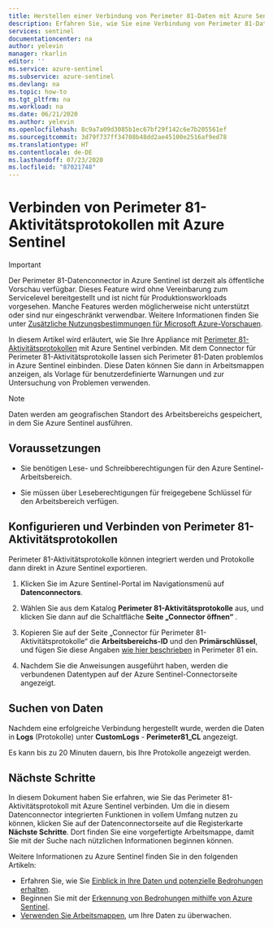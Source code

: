 ```yaml
---
title: Herstellen einer Verbindung von Perimeter 81-Daten mit Azure Sentinel | Microsoft-Dokumentation
description: Erfahren Sie, wie Sie eine Verbindung von Perimeter 81-Daten mit Azure Sentinel herstellen.
services: sentinel
documentationcenter: na
author: yelevin
manager: rkarlin
editor: ''
ms.service: azure-sentinel
ms.subservice: azure-sentinel
ms.devlang: na
ms.topic: how-to
ms.tgt_pltfrm: na
ms.workload: na
ms.date: 06/21/2020
ms.author: yelevin
ms.openlocfilehash: 8c9a7a09d3085b1ec67bf29f142c6e7b205561ef
ms.sourcegitcommit: 3d79f737ff34708b48dd2ae45100e2516af9ed78
ms.translationtype: HT
ms.contentlocale: de-DE
ms.lasthandoff: 07/23/2020
ms.locfileid: "87021748"
---
```

# <a name="connect-your-perimeter-81-activity-logs-to-azure-sentinel"></a>Verbinden von Perimeter 81-Aktivitätsprotokollen mit Azure Sentinel

> [!IMPORTANT]
> Der Perimeter 81-Datenconnector in Azure Sentinel ist derzeit als öffentliche Vorschau verfügbar.
> Dieses Feature wird ohne Vereinbarung zum Servicelevel bereitgestellt und ist nicht für Produktionsworkloads vorgesehen. Manche Features werden möglicherweise nicht unterstützt oder sind nur eingeschränkt verwendbar. Weitere Informationen finden Sie unter [Zusätzliche Nutzungsbestimmungen für Microsoft Azure-Vorschauen](https://azure.microsoft.com/support/legal/preview-supplemental-terms/).

In diesem Artikel wird erläutert, wie Sie Ihre Appliance mit [Perimeter 81-Aktivitätsprotokollen](https://www.perimeter81.com/) mit Azure Sentinel verbinden. Mit dem Connector für Perimeter 81-Aktivitätsprotokolle lassen sich Perimeter 81-Daten problemlos in Azure Sentinel einbinden. Diese Daten können Sie dann in Arbeitsmappen anzeigen, als Vorlage für benutzerdefinierte Warnungen und zur Untersuchung von Problemen verwenden.

> [!NOTE]
> Daten werden am geografischen Standort des Arbeitsbereichs gespeichert, in dem Sie Azure Sentinel ausführen.

## <a name="prerequisites"></a>Voraussetzungen

- Sie benötigen Lese- und Schreibberechtigungen für den Azure Sentinel-Arbeitsbereich.

- Sie müssen über Leseberechtigungen für freigegebene Schlüssel für den Arbeitsbereich verfügen.

## <a name="configure-and-connect-perimeter-81-activity-logs"></a>Konfigurieren und Verbinden von Perimeter 81-Aktivitätsprotokollen

Perimeter 81-Aktivitätsprotokolle können integriert werden und Protokolle dann direkt in Azure Sentinel exportieren.

1. Klicken Sie im Azure Sentinel-Portal im Navigationsmenü auf **Datenconnectors**.

1. Wählen Sie aus dem Katalog **Perimeter 81-Aktivitätsprotokolle** aus, und klicken Sie dann auf die Schaltfläche **Seite „Connector öffnen“** .

1. Kopieren Sie auf der Seite „Connector für Perimeter 81-Aktivitätsprotokolle“ die **Arbeitsbereichs-ID** und den **Primärschlüssel**, und fügen Sie diese Angaben [wie hier beschrieben](https://support.perimeter81.com/hc/en-us/articles/360012680780) in Perimeter 81 ein.

1. Nachdem Sie die Anweisungen ausgeführt haben, werden die verbundenen Datentypen auf der Azure Sentinel-Connectorseite angezeigt.

## <a name="find-your-data"></a>Suchen von Daten

Nachdem eine erfolgreiche Verbindung hergestellt wurde, werden die Daten in **Logs** (Protokolle) unter **CustomLogs** - **Perimeter81_CL** angezeigt.

Es kann bis zu 20 Minuten dauern, bis Ihre Protokolle angezeigt werden.

## <a name="next-steps"></a>Nächste Schritte

In diesem Dokument haben Sie erfahren, wie Sie das Perimeter 81-Aktivitätsprotokoll mit Azure Sentinel verbinden. Um die in diesem Datenconnector integrierten Funktionen in vollem Umfang nutzen zu können, klicken Sie auf der Datenconnectorseite auf die Registerkarte **Nächste Schritte**. Dort finden Sie eine vorgefertigte Arbeitsmappe, damit Sie mit der Suche nach nützlichen Informationen beginnen können.

Weitere Informationen zu Azure Sentinel finden Sie in den folgenden Artikeln:

- Erfahren Sie, wie Sie [Einblick in Ihre Daten und potenzielle Bedrohungen erhalten](quickstart-get-visibility.md).
- Beginnen Sie mit der [Erkennung von Bedrohungen mithilfe von Azure Sentinel](tutorial-detect-threats-built-in.md).
- [Verwenden Sie Arbeitsmappen](tutorial-monitor-your-data.md), um Ihre Daten zu überwachen.
